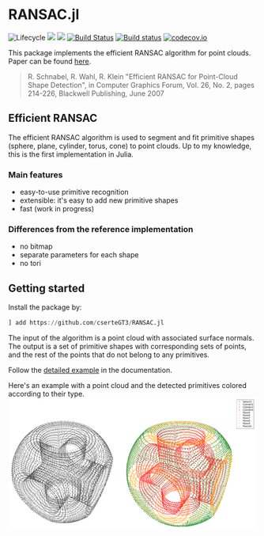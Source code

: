 # RANSAC.jl

![Lifecycle](https://img.shields.io/badge/lifecycle-experimental-orange.svg)<!--
![Lifecycle](https://img.shields.io/badge/lifecycle-maturing-blue.svg)
![Lifecycle](https://img.shields.io/badge/lifecycle-stable-green.svg)
![Lifecycle](https://img.shields.io/badge/lifecycle-retired-orange.svg)
![Lifecycle](https://img.shields.io/badge/lifecycle-archived-red.svg)
![Lifecycle](https://img.shields.io/badge/lifecycle-dormant-blue.svg)-->
[![](https://img.shields.io/badge/docs-stable-blue.svg)](https://cserteGT3.github.io/RANSAC.jl/stable)
[![](https://img.shields.io/badge/docs-dev-blue.svg)](https://cserteGT3.github.io/RANSAC.jl/dev)
[![Build Status](https://travis-ci.com/cserteGT3/RANSAC.jl.svg?branch=master)](https://travis-ci.com/cserteGT3/RANSAC.jl)
[![Build status](https://ci.appveyor.com/api/projects/status/0wwq0nr9jhj2shq3/branch/master?svg=true)](https://ci.appveyor.com/project/cserteGT3/ransac-jl/branch/master)
[![codecov.io](http://codecov.io/github/cserteGT3/RANSAC.jl/coverage.svg?branch=master)](http://codecov.io/github/cserteGT3/RANSAC.jl?branch=master)

This package implements the efficient RANSAC algorithm for point clouds.
Paper can be found [here](https://cg.cs.uni-bonn.de/en/publications/paper-details/schnabel-2007-efficient/).

> 	R. Schnabel, R. Wahl, R. Klein
	"Efficient RANSAC for Point-Cloud Shape Detection",
	in Computer Graphics Forum, Vol. 26, No. 2, pages 214-226,
	Blackwell Publishing, June 2007

## Efficient RANSAC

The efficient RANSAC algorithm is used to segment and fit primitive shapes (sphere, plane, cylinder, torus, cone) to point clouds.
Up to my knowledge, this is the first implementation in Julia.

### Main features

* easy-to-use primitive recognition
* extensible: it's easy to add new primitive shapes
* fast (work in progress)

### Differences from the reference implementation

* no bitmap
* separate parameters for each shape
* no tori

## Getting started

Install the package by:

```julia
] add https://github.com/cserteGT3/RANSAC.jl
```

The input of the algorithm is a point cloud with associated surface normals.
The output is a set of primitive shapes with corresponding sets of points, and the rest of the points that do not belong to any primitives.

Follow the [detailed example](https://csertegt3.github.io/RANSAC.jl/stable/example/) in the documentation.

Here's an example with a point cloud and the detected primitives colored according to their type.
![RANSAC example](img/ransac_example.png)
